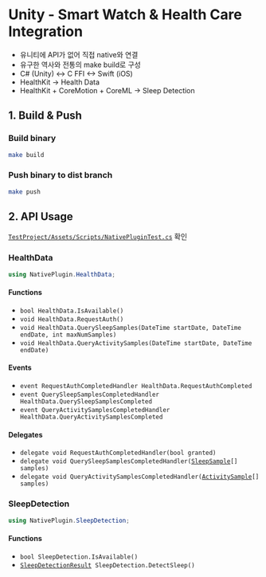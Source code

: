 # Unity - Smart Watch & Health Care Integration

-   유니티에 API가 없어 직접 native와 연결
-   유구한 역사와 전통의 make build로 구성
-   C# (Unity) <-> C FFI <-> Swift (iOS)
-   HealthKit -> Health Data
-   HealthKit + CoreMotion + CoreML -> Sleep Detection

## 1. Build & Push

### Build binary

```bash
make build
```

### Push binary to dist branch

```bash
make push
```

## 2. API Usage

[`TestProject/Assets/Scripts/NativePluginTest.cs`](TestProject/Assets/Scripts/NativePluginTest.cs) 확인

### HealthData

```csharp
using NativePlugin.HealthData;
```

#### Functions

-   `bool HealthData.IsAvailable()`
-   `void HealthData.RequestAuth()`
-   `void HealthData.QuerySleepSamples(DateTime startDate, DateTime endDate, int maxNumSamples)`
-   `void HealthData.QueryActivitySamples(DateTime startDate, DateTime endDate)`

#### Events

-   `event RequestAuthCompletedHandler HealthData.RequestAuthCompleted`
-   `event QuerySleepSamplesCompletedHandler HealthData.QuerySleepSamplesCompleted`
-   `event QueryActivitySamplesCompletedHandler HealthData.QueryActivitySamplesCompleted`

#### Delegates

-   `delegate void RequestAuthCompletedHandler(bool granted)`
-   `delegate void QuerySleepSamplesCompletedHandler(`[`SleepSample`](Runtime/HealthData.cs#L21)`[] samples)`
-   `delegate void QueryActivitySamplesCompletedHandler(`[`ActivitySample`](Runtime/HealthData.cs#L35)`[] samples)`

### SleepDetection

```csharp
using NativePlugin.SleepDetection;
```

#### Functions

-   `bool SleepDetection.IsAvailable()`
-   [`SleepDetectionResult`](Runtime/SleepDetection.cs#L16)` SleepDetection.DetectSleep()`
